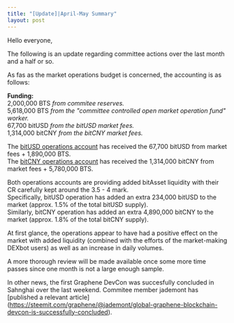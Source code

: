 ```yaml
---
title: "[Update]|April-May Summary"
layout: post
---
```


Hello everyone,

The following is an update regarding committee actions over the last month and a half or so.

As fas as the market operations budget is concerned, the accounting is as follows:

**Funding:**  
2,000,000 BTS *from commitee reserves.*  
5,618,000 BTS *from the "committee controlled open market operation fund" worker.*  
67,700 bitUSD *from the bitUSD market fees.*  
1,314,000 bitCNY *from the bitCNY market fees.*  

The [bitUSD operations account](https://wallet.bitshares.org/#/account/committee-usdoperator) has received the 67,700 bitUSD from market fees + 1,890,000 BTS.  
The [bitCNY operations account](https://wallet.bitshares.org/#/account/committee-cnytrader) has received the 1,314,000 bitCNY from market fees + 5,780,000 BTS.

Both operations accounts are providing added bitAsset liquidity with their CR carefully kept around the 3.5 - 4 mark.  
Specifically, bitUSD operation has added an extra 234,000 bitUSD to the market (approx. 1.5% of the total bitUSD supply).  
Similarly, bitCNY operation has added an extra 4,890,000 bitCNY to the market (approx. 1.8% of the total bitCNY supply).

At first glance, the operations appear to have had a positive effect on the market with added liquidity (combined with the efforts of the market-making DEXbot users) as well as an increase in daily volumes.

A more thorough review will be made available once some more time passes since one month is not a large enough sample.

In other news, the first Graphene DevCon was succesfully concluded in Sahnghai over the last weekend. Commitee member jademont has [published a relevant article] (https://steemit.com/graphene/@jademont/global-graphene-blockchain-devcon-is-successfully-concluded).
